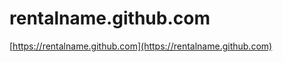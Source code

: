 rentalname.github.com
=====================

[https://rentalname.github.com](https://rentalname.github.com)
